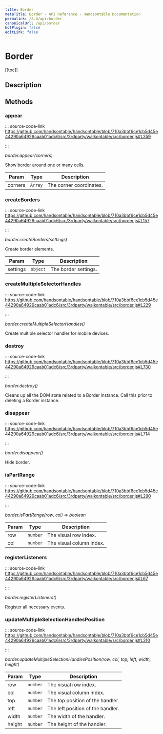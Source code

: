 ```yaml
---
title: Border
metaTitle: Border - API Reference - Handsontable Documentation
permalink: /8.4/api/border
canonicalUrl: /api/border
hotPlugin: false
editLink: false
---
```


# Border

[[toc]]

## Description


## Methods

### appear
  
::: source-code-link https://github.com/handsontable/handsontable/blob/710a3bbf6ce1cb5d45e44290a64929caab01adc6/src/3rdparty/walkontable/src/border.js#L359

:::

_border.appear(corners)_

Show border around one or many cells.


| Param | Type | Description |
| --- | --- | --- |
| corners | `Array` | The corner coordinates. |



### createBorders
  
::: source-code-link https://github.com/handsontable/handsontable/blob/710a3bbf6ce1cb5d45e44290a64929caab01adc6/src/3rdparty/walkontable/src/border.js#L157

:::

_border.createBorders(settings)_

Create border elements.


| Param | Type | Description |
| --- | --- | --- |
| settings | `object` | The border settings. |



### createMultipleSelectorHandles
  
::: source-code-link https://github.com/handsontable/handsontable/blob/710a3bbf6ce1cb5d45e44290a64929caab01adc6/src/3rdparty/walkontable/src/border.js#L229

:::

_border.createMultipleSelectorHandles()_

Create multiple selector handler for mobile devices.



### destroy
  
::: source-code-link https://github.com/handsontable/handsontable/blob/710a3bbf6ce1cb5d45e44290a64929caab01adc6/src/3rdparty/walkontable/src/border.js#L730

:::

_border.destroy()_

Cleans up all the DOM state related to a Border instance. Call this prior to deleting a Border instance.



### disappear
  
::: source-code-link https://github.com/handsontable/handsontable/blob/710a3bbf6ce1cb5d45e44290a64929caab01adc6/src/3rdparty/walkontable/src/border.js#L714

:::

_border.disappear()_

Hide border.



### isPartRange
  
::: source-code-link https://github.com/handsontable/handsontable/blob/710a3bbf6ce1cb5d45e44290a64929caab01adc6/src/3rdparty/walkontable/src/border.js#L290

:::

_border.isPartRange(row, col) ⇒ boolean_


| Param | Type | Description |
| --- | --- | --- |
| row | `number` | The visual row index. |
| col | `number` | The visual column index. |



### registerListeners
  
::: source-code-link https://github.com/handsontable/handsontable/blob/710a3bbf6ce1cb5d45e44290a64929caab01adc6/src/3rdparty/walkontable/src/border.js#L67

:::

_border.registerListeners()_

Register all necessary events.



### updateMultipleSelectionHandlesPosition
  
::: source-code-link https://github.com/handsontable/handsontable/blob/710a3bbf6ce1cb5d45e44290a64929caab01adc6/src/3rdparty/walkontable/src/border.js#L310

:::

_border.updateMultipleSelectionHandlesPosition(row, col, top, left, width, height)_


| Param | Type | Description |
| --- | --- | --- |
| row | `number` | The visual row index. |
| col | `number` | The visual column index. |
| top | `number` | The top position of the handler. |
| left | `number` | The left position of the handler. |
| width | `number` | The width of the handler. |
| height | `number` | The height of the handler. |


